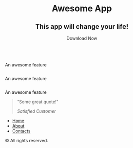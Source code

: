 <!DOCTYPE html>
<html>
<head>
	<meta charset="utf-8">
	<meta name="viewport" content="width=device-width, initial-scale=1.0">
	<link rel="stylesheet" type="text/css" href="Solopage.css">
	<title>My Web page</title>
</head>
<body>
	<header>
		<div class="container">
			<h1>Awesome App</h1>
			<h2>This app will change your life!</h2>
			<a class="btn">Download Now</a>	
		</div>
	</header>
	<section class="features">
		<div class="container">
			<div class="feature">
				<img src="https://www.sololearn.com/uploads/img_blue_pin.png" alt=""/>
				<p>An awesome feature</p>
			</div>
			<div class="feature">
				<img src="https://www.sololearn.com/uploads/img_blue_chart.png" alt=""/>
				<p>An awesome feature</p>
			</div>
			<div class="feature">
				<img src="https://www.sololearn.com/uploads/img_blue_msg.png" alt=""/>
				<p>An awesome feature</p>
			</div>	
		</div>
	</section>
	<section class="quote">
		<blockquote class="container">
			<p>"Some great quote!"</p>
			<cite>Satisfied Customer</cite>
		</blockquote>
	</section>
	<footer>
		<div class="feature">
			<ul>
				<li><a href="#">Home</a></li>
				<li><a href="#">About</a></li>
				<li><a href="#">Contacts</a></li>
			</ul>
			<p>&copy All rights reserved.</p>
		</div>
	</footer>
</body>
</html>
